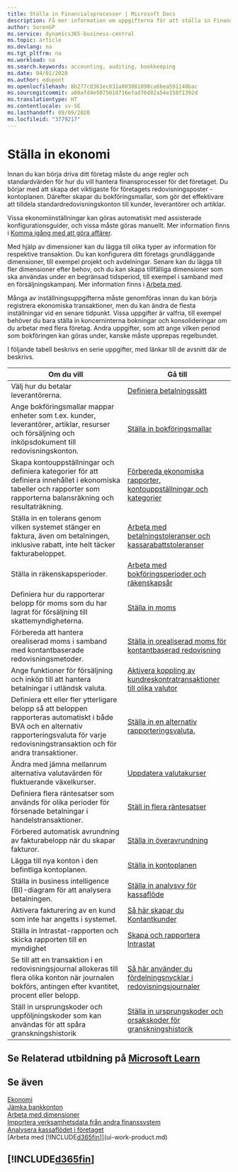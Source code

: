 ```yaml
---
title: Ställa in Financialsprocesser | Microsoft Docs
description: Få mer information om uppgifterna för att ställa in Finance i ditt företag som passar alla behov av redovisning, granskning eller bokföring.
author: SorenGP
ms.service: dynamics365-business-central
ms.topic: article
ms.devlang: na
ms.tgt_pltfrm: na
ms.workload: na
ms.search.keywords: accounting, auditing, bookkeeping
ms.date: 04/01/2020
ms.author: edupont
ms.openlocfilehash: 8b277c8363ec831a803081898ca6bea591140bac
ms.sourcegitcommit: a80afd4e5075018716efad76d82a54e158f1392d
ms.translationtype: HT
ms.contentlocale: sv-SE
ms.lasthandoff: 09/09/2020
ms.locfileid: "3779217"
---
```

# <a name="setting-up-finance"></a>Ställa in ekonomi
Innan du kan börja driva ditt företag måste du ange regler och standardvärden för hur du vill hantera finansprocesser för det företaget. Du börjar med att skapa det viktigaste för företagets redovisningsposter - kontoplanen. Därefter skapar du bokföringsmallar, som gör det effektivare att tilldela standardredovisningskonton till kunder, leverantörer och artiklar.

Vissa ekonomiinställningar kan göras automatiskt med assisterade konfigurationsguider, och vissa måste göras manuellt. Mer information finns i [Komma igång med att göra affärer](ui-get-ready-business.md).

Med hjälp av dimensioner kan du lägga till olika typer av information för respektive transaktion. Du kan konfigurera ditt företags grundläggande dimensioner, till exempel projekt och avdelningar. Senare kan du lägga till fler dimensioner efter behov, och du kan skapa tillfälliga dimensioner som ska användas under en begränsad tidsperiod, till exempel i samband med en försäljningskampanj. Mer information finns i [Arbeta med](finance-dimensions.md).

Många av inställningsuppgifterna måste genomföras innan du kan börja registrera ekonomiska transaktioner, men du kan ändra de flesta inställningar vid en senare tidpunkt. Vissa uppgifter är valfria, till exempel behöver du bara ställa in koncerninterna bokningar och konsolideringar om du arbetar med flera företag. Andra uppgifter, som att ange vilken period som bokföringen kan göras under, kanske måste upprepas regelbundet.  

I följande tabell beskrivs en serie uppgifter, med länkar till de avsnitt där de beskrivs.

| Om du vill | Gå till |
| --- | --- |
| Välj hur du betalar leverantörerna. |[Definiera betalningssätt](finance-payment-methods.md) |
| Ange bokföringsmallar mappar enheter som t.ex. kunder, leverantörer, artiklar, resurser och försäljning och inköpsdokument till redovisningskonton. |[Ställa in bokföringsmallar](finance-posting-groups.md)|
|Skapa kontouppställningar och definiera kategorier för att definiera innehållet i ekonomiska tabeller och rapporter som rapporterna balansräkning och resultaträkning.|[Förbereda ekonomiska rapporter, kontouppställningar och kategorier](bi-how-work-account-schedule.md)|
|Ställa in en tolerans genom vilken systemet stänger en faktura, även om betalningen, inklusive rabatt, inte helt täcker fakturabeloppet.|[Arbeta med betalningstoleranser och kassarabattstoleranser](finance-payment-tolerance-and-payment-discount-tolerance.md)|
| Ställa in räkenskapsperioder. |[Arbeta med bokföringsperioder och räkenskapsår](finance-accounting-periods-and-fiscal-years.md) |
| Definiera hur du rapporterar belopp för moms som du har lagrat för försäljning till skattemyndigheterna. |[Ställa in moms](finance-setup-vat.md)|
|Förbereda att hantera orealiserad moms i samband med kontantbaserade redovisningsmetoder.|[Ställa in orealiserad moms för kontantbaserad redovisning](finance-setup-unrealized-vat.md)|
| Ange funktioner för försäljning och inköp till att hantera betalningar i utländsk valuta.|[Aktivera koppling av kundreskontratransaktioner till olika valutor](finance-how-enable-application-ledger-entries-different-currencies.md)
|Definiera ett eller fler ytterligare belopp så att beloppen rapporteras automatiskt i både BVA och en alternativ rapporteringsvaluta för varje redovisningstransaktion och för andra transaktioner.|[Ställa in en alternativ rapporteringsvaluta.](finance-how-setup-additional-currencies.md)|
|Ändra med jämna mellanrum alternativa valutavärden för fluktuerande växelkurser.|[Uppdatera valutakurser](finance-how-update-currencies.md)|
|Definiera flera räntesatser som används för olika perioder för försenade betalningar i handelstransaktioner.|[Ställ in flera räntesatser](finance-how-to-set-up-multiple-interest-rates.md)|
|Förbered automatisk avrundning av fakturabelopp när du skapar fakturor.|[Ställa in överavrundning](finance-set-up-invoice-rounding.md)|
| Lägga till nya konton i den befintliga kontoplanen. |[Ställa in kontoplanen](finance-setup-chart-accounts.md) |
| Ställa in business intelligence (BI)-diagram för att analysera betalningen. |[Ställa in analysvy för kassaflöde](finance-setup-cash-flow-analyses.md) |
|Aktivera fakturering av en kund som inte har angetts i systemet.|[Så här skapar du Kontantkunder](finance-how-to-set-up-cash-customers.md)|
| Ställa in Intrastat-rapporten och skicka rapporten till en myndighet | [Skapa och rapportera Intrastat](finance-how-setup-report-intrastat.md)|
|Se till att en transaktion i en redovisningsjournal allokeras till flera olika konton när journalen bokförs, antingen efter kvantitet, procent eller belopp.|[Så här använder du fördelningsnycklar i redovisningsjournaler](ui-how-use-allocation-keys-general-journals.md)|
|Ställ in ursprungskoder och uppföljningskoder som kan användas för att spåra granskningshistorik|[Ställa in ursprungskoder och orsakskoder för granskningshistorik](finance-setup-trail-codes.md)|

## <a name="see-related-training-at-microsoft-learn"></a>Se Relaterad utbildning på [Microsoft Learn](/learn/paths/set-up-financial-management-dynamics-365-business-central/)

## <a name="see-also"></a>Se även

[Ekonomi](finance.md)  
[Jämka bankkonton](bank-manage-bank-accounts.md)  
[Arbeta med dimensioner](finance-dimensions.md)  
[Importera verksamhetsdata från andra finanssystem](across-import-data-configuration-packages.md)  
[Analysera kassaflödet i företaget](finance-analyze-cash-flow.md)  
[Arbeta med [!INCLUDE[d365fin](includes/d365fin_md.md)]](ui-work-product.md)  

## [!INCLUDE[d365fin](includes/free_trial_md.md)]  
